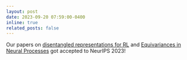 ```yaml
---
layout: post
date: 2023-09-20 07:59:00-0400
inline: true
related_posts: false
---
```


Our papers on [disentangled representations for RL](https://arxiv.org/pdf/2305.14133.pdf) and [Equivariances in Neural Processes](https://arxiv.org/pdf/2306.10915.pdf) got accepted to NeurIPS 2023!
